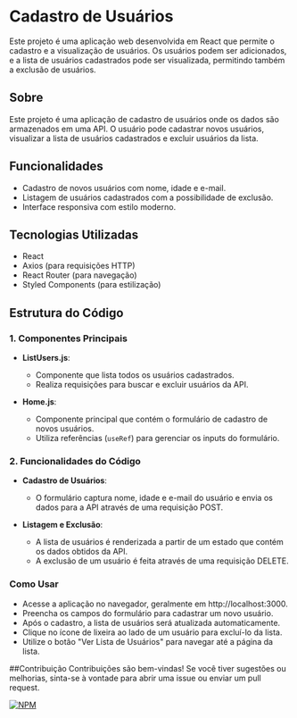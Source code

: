 # Cadastro de Usuários

Este projeto é uma aplicação web desenvolvida em React que permite o cadastro e a visualização de usuários. Os usuários podem ser adicionados, e a lista de usuários cadastrados pode ser visualizada, permitindo também a exclusão de usuários.

## Sobre

Este projeto é uma aplicação de cadastro de usuários onde os dados são armazenados em uma API. O usuário pode cadastrar novos usuários, visualizar a lista de usuários cadastrados e excluir usuários da lista.

## Funcionalidades

- Cadastro de novos usuários com nome, idade e e-mail.
- Listagem de usuários cadastrados com a possibilidade de exclusão.
- Interface responsiva com estilo moderno.

## Tecnologias Utilizadas

- React
- Axios (para requisições HTTP)
- React Router (para navegação)
- Styled Components (para estilização)

## Estrutura do Código

### 1. Componentes Principais

- **ListUsers.js**: 
  - Componente que lista todos os usuários cadastrados.
  - Realiza requisições para buscar e excluir usuários da API.
  
- **Home.js**: 
  - Componente principal que contém o formulário de cadastro de novos usuários.
  - Utiliza referências (`useRef`) para gerenciar os inputs do formulário.

### 2. Funcionalidades do Código

- **Cadastro de Usuários**: 
  - O formulário captura nome, idade e e-mail do usuário e envia os dados para a API através de uma requisição POST.

- **Listagem e Exclusão**: 
  - A lista de usuários é renderizada a partir de um estado que contém os dados obtidos da API. 
  - A exclusão de um usuário é feita através de uma requisição DELETE.

### Como Usar
- Acesse a aplicação no navegador, geralmente em http://localhost:3000.
- Preencha os campos do formulário para cadastrar um novo usuário.
- Após o cadastro, a lista de usuários será atualizada automaticamente.
- Clique no ícone de lixeira ao lado de um usuário para excluí-lo da lista.
- Utilize o botão "Ver Lista de Usuários" para navegar até a página da lista.

##Contribuição
Contribuições são bem-vindas! Se você tiver sugestões ou melhorias, sinta-se à vontade para abrir uma issue ou enviar um pull request.

[![NPM](https://img.shields.io/npm/l/react)](https://github.com/andresilva05/PORTFOLIO/blob/master/LICENSE) 
